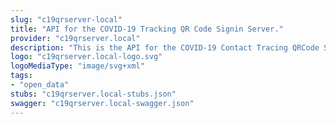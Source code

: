 ```yaml
---
slug: "c19qrserver-local"
title: "API for the COVID-19 Tracking QR Code Signin Server."
provider: "c19qrserver.local"
description: "This is the API for the COVID-19 Contact Tracing QRCode Signin Server"
logo: "c19qrserver.local-logo.svg"
logoMediaType: "image/svg+xml"
tags:
- "open_data"
stubs: "c19qrserver.local-stubs.json"
swagger: "c19qrserver.local-swagger.json"
---
```

